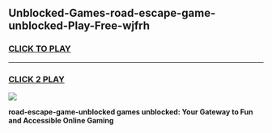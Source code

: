 
## Unblocked-Games-road-escape-game-unblocked-Play-Free-wjfrh
<h3>
<a href="https://premium76.site?title=road-escape-game-unblocked&ref=23A">CLICK TO PLAY</a></h3>
<hr>

<h3>
<a href="https://premium76.site?title=road-escape-game-unblocked&ref=23A">CLICK 2 PLAY</a>
  
</h3>

<a href="https://premium76.site?title=road-escape-game-unblocked&ref=23A"><img src="https://clearcache.store/games.png"></a>


**road-escape-game-unblocked games unblocked: Your Gateway to Fun and Accessible Online Gaming**
